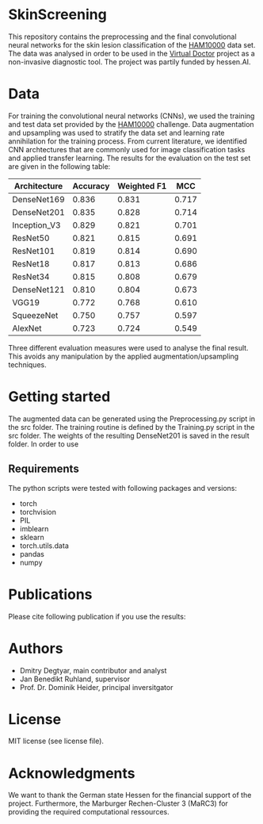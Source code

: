 # SkinScreening
This repository contains the preprocessing and the final convolutional neural networks for the skin lesion classification of the [HAM10000](https://www.nature.com/articles/sdata2018161) data set. The data was analysed in order to be used in the [Virtual Doctor](https://pubmed.ncbi.nlm.nih.gov/31607340/) project as a non-invasive diagnostic tool. The project was partily funded by hessen.AI.


# Data 
For training the convolutional neural networks (CNNs), we used the training and test data set provided by the [HAM10000](https://www.nature.com/articles/sdata2018161) challenge. Data augmentation and upsampling was used to stratify the data set and learning rate annihilation for the training process. From current literature, we identified CNN archtectures that are commonly used for image classification tasks and applied transfer learning. The results for the evaluation on the test set are given in the following table:

| Architecture | Accuracy | Weighted F1 | MCC |
|------------- | ------------- |------------- | ------------- | 
| DenseNet169 | 0.836 | 0.831 | 0.717 |
| DenseNet201 | 0.835 | 0.828 | 0.714 |
| Inception_V3 | 0.829 | 0.821 | 0.701 |
| ResNet50 | 0.821 | 0.815 | 0.691 |
| ResNet101 | 0.819 | 0.814 | 0.690 |
| ResNet18 | 0.817 | 0.813 | 0.686 |
| ResNet34 | 0.815 | 0.808 | 0.679 |
| DenseNet121 | 0.810 | 0.804 | 0.673 |
| VGG19 | 0.772 | 0.768 | 0.610 |
| SqueezeNet | 0.750 | 0.757 | 0.597 |
| AlexNet | 0.723 | 0.724 | 0.549 |


Three different evaluation measures were used to analyse the final result. This avoids any manipulation by the applied augmentation/upsampling techniques. 

# Getting started
The augmented data can be generated using the Preprocessing.py script in the src folder. The training routine is defined by the Training.py script in the src folder. The weights of the resulting DenseNet201 is saved in the result folder. In order to use 


## Requirements
The python scripts were tested with following packages and versions: 

   * torch 
   * torchvision
   * PIL
   * imblearn
   * sklearn
   * torch.utils.data
   * pandas
   * numpy


# Publications
Please cite following publication if you use the results:


# Authors
   * Dmitry Degtyar, main contributor and analyst
   * Jan Benedikt Ruhland, supervisor
   * Prof. Dr. Dominik Heider, principal inversitgator


# License
MIT license (see license file). 


# Acknowledgments
We want to thank the German state Hessen for the financial support of the project. Furthermore, the  Marburger Rechen-Cluster 3 (MaRC3) for providing the required computational ressources. 
